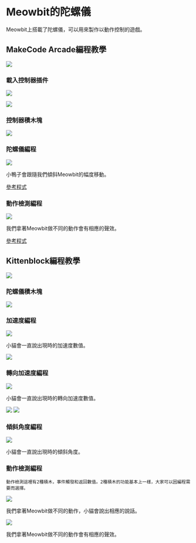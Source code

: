 # Meowbit的陀螺儀

Meowbit上搭載了陀螺儀，可以用來製作以動作控制的遊戲。

## MakeCode Arcade編程教學

![](./images/acbanner.png)

### 載入控制器插件

![](./images/sd5.png)

![](./images/light1.png)

### 控制器積木塊

![](./images/light2.png)

### 陀螺儀編程

![](./images/accel1.png)

小鴨子會跟隨我們傾斜Meowbit的幅度移動。

[參考程式](https://makecode.com/_5UrbHAFAFD2K)

### 動作檢測編程

![](./images/accel2.png)

我們拿著Meowbit做不同的動作會有相應的聲效。

[參考程式](https://makecode.com/_Pc0AufXvC6DD)

##  Kittenblock編程教學

![](../functional_module/PWmodules/images/kbbanner.png)

### 陀螺儀積木塊

![](./images/kb18.png)

### 加速度編程

![](./images/accel3.png)

小貓會一直說出現時的加速度數值。

![](./images/accel6.png)

### 轉向加速度編程

![](./images/accel4.png)

小貓會一直說出現時的轉向加速度數值。

![](./images/accel7.png)
![](./images/accel8.png)

### 傾斜角度編程

![](./images/accel5.png)

小貓會一直說出現時的傾斜角度。

### 動作檢測編程

    動作檢測這裡有2種積木，事件觸發和返回數值。2種積木的功能基本上一樣，大家可以因編程需要而選擇。


![](./images/accel9.png)

我們拿著Meowbit做不同的動作，小貓會說出相應的說話。

![](./images/accel10.png)

我們拿著Meowbit做不同的動作會有相應的聲效。

